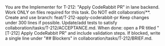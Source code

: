 You are the Implementer for T-212: "Apply CodeRabbit PR" in lane backend.
Work ONLY on files required for this task. Do NOT edit collaboration/**.
Create and use branch: feat/T-212-apply-coderabbit-pr
Keep changes under 300 lines if possible.
Update/add tests to satisfy collaboration/tasks/T-212/ACCEPTANCE.md.
When done: open a PR titled "[T-212] Apply CodeRabbit PR" and include validation steps.
If blocked, write a single line under "## Blockers" in collaboration/tasks/T-212/BRIEF.md.
